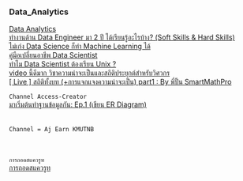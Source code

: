### Data_Analytics
[Data Analytics](https://blog.datath.com/data-analytics-manager-at-predictive/?fbclid=IwAR1Y_VpPK-y3TrDtWpbWYszpzVO3W_N4VP7hQoS2O_69YkbXPZYzRkcnQoI)<br>
[ทำงานด้าน Data Engineer มา 2 ปี ได้เรียนรู้อะไรบ้าง? (Soft Skills & Hard Skills)](https://blog.datath.com/data-engineer-soft-skills-hard-skills/)<br>
[ไม่เก่ง Data Science ก็ทำ Machine Learning ได้](https://blog.datath.com/cloud-data-science/)<br>
[คู่มือเปลี่ยนอาชีพ Data Scientist](https://blog.datath.com/data-scientist/)<br>
[ทำไม Data Scientist ต้องเรียน Unix ?](https://blog.datath.com/data-scientist-unix/)<br>
[video นี้ดีมาก วิชาความน่าจะเป็นและสถิติประยุกต์สำหรับวิศวกร](https://www.youtube.com/watch?v=kUv3gaq7Jpw)<br>
[[ Live ] สถิติทั้งบท (+การแจกแจงความน่าจะเป็น) part1 : By พี่ปั้น SmartMathPro](https://www.youtube.com/watch?v=VKblxmZfJ58)<br>

``` Channel Access-Creator ```<br>
[มาเริ่มต้นทำฐานข้อมูลกัน: Ep.1 (เขียน ER Diagram)](https://www.youtube.com/watch?v=HuztS7t9hZc)<br>
[]()<br>
[]()<br>
``` Channel = Aj Earn KMUTNB ```<br>
[]()<br>
[]()<br>

```การถอดสแควรูท```<br>
[การถอดสแควรูท](https://www.youtube.com/watch?v=pqOs_CTKQTw)<br>
[]()<br>
[]()<br>
